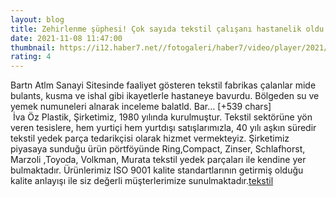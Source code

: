 ```yaml
--- 
layout: blog
title: Zehirlenme şüphesi! Çok sayıda tekstil çalışanı hastanelik oldu
date: 2021-11-08 11:47:00
thumbnail: https://i12.haber7.net//fotogaleri/haber7/video/player/2021/45/bartinda_cok_sayida_tekstil_calisani_hastanelik_oldu_1636371159_0866.jpg
rating: 4
---
```

Bartn Atlm Sanayi Sitesinde faaliyet gösteren tekstil fabrikas çalanlar mide bulants, kusma ve ishal gibi ikayetlerle hastaneye bavurdu. Bölgeden su ve yemek numuneleri alnarak inceleme balatld.
Bar… [+539 chars]</br>&nbsp;İva Öz Plastik, Şirketimiz, 1980 yılında kurulmuştur. Tekstil sektörüne yön veren tesislere, hem yurtiçi hem yurtdışı satışlarımızla, 40 yılı aşkın süredir tekstil yedek parça tedarikçisi olarak hizmet vermekteyiz. Şirketimiz piyasaya sunduğu ürün pörtföyünde Ring,Compact, Zinser, Schlafhorst, Marzoli ,Toyoda, Volkman, Murata tekstil yedek parçaları ile kendine yer bulmaktadır. Ürünlerimiz ISO 9001 kalite standartlarının getirmiş olduğu kalite anlayışı ile siz değerli müşterlerimize sunulmaktadır.<a href="https://www.ivaozplastik.com/">tekstil</a>
